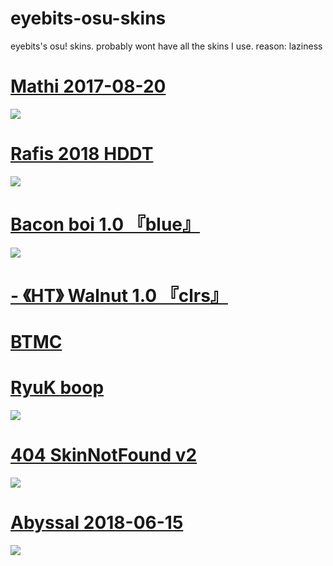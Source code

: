# eyebits-osu-skins
eyebits's osu! skins.
probably wont have all the skins I use. reason: laziness

# [Mathi 2017-08-20](https://drive.google.com/file/d/1dlW-QLgx2qxvzdzXziVxp0lho2cBcaEd)
![](https://i.imgur.com/z3j1y51.jpg)

# [Rafis 2018 HDDT](https://drive.google.com/file/d/1qv4THw9FR-39uIOLwaNJzWGwgCVxnFAs)
![](https://i.imgur.com/5cblO0u.jpg)

# [Bacon boi 1.0 『blue』](https://drive.google.com/file/d/1JRDbxtEVFYMgt9ls4rvIRs2v0IfBddFO)
![](https://i.imgur.com/DjJHG3E.jpg)
# [-         《HT》 Walnut 1.0 『clrs』](https://drive.google.com/file/d/1n3AQR5HZ31vQpi29lfTDRxWnhqqwdafQ)

# [BTMC](https://drive.google.com/drive/folders/1NytOsVVuJoYG4d57GZcbkggR65EkP6S9)

# [RyuK boop](https://cdn.discordapp.com/attachments/427214130756452353/697696460267061319/boop.osk)
![](https://camo.githubusercontent.com/1baf3104e3be52fbdae1c27a8ed9b55073d0459e/68747470733a2f2f6f73752e7070792e73682f73732f31343733333935372f36636365)

# [404 SkinNotFound v2](https://joofixd.s-ul.eu/Ia93XGt5)
![](https://camo.githubusercontent.com/7a0cf2b830c8f7813f190af0e00575ca13b4e5e0/68747470733a2f2f6f73752e7070792e73682f73732f31333438383938392f61373661)

# [Abyssal 2018-06-15](https://osuskins.net/download/uqQipHZ)
![](https://osuskins.net/screenshots/uqQipHZ.jpg)
